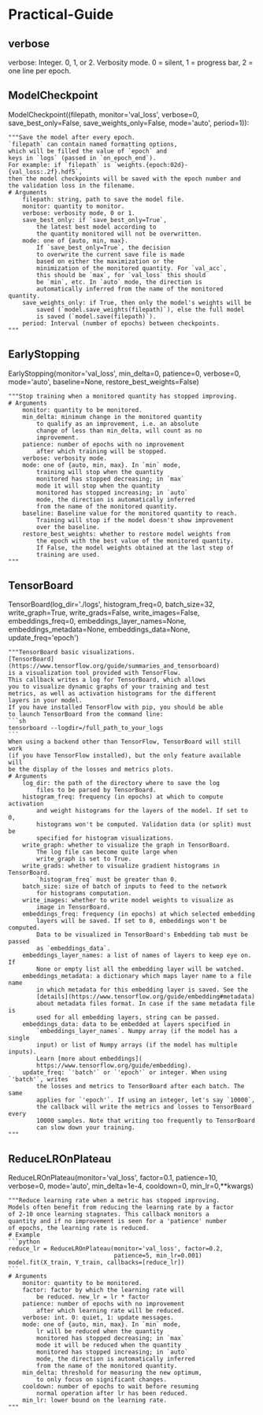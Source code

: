 # Practical-Guide

## verbose
verbose: Integer. 0, 1, or 2. Verbosity mode. 0 = silent, 1 = progress bar, 2 = one line per epoch.

## ModelCheckpoint
ModelCheckpoint((filepath, monitor='val_loss', 
                 verbose=0, save_best_only=False, 
                 save_weights_only=False, mode='auto', 
                 period=1)):
                 
    """Save the model after every epoch.
    `filepath` can contain named formatting options,
    which will be filled the value of `epoch` and
    keys in `logs` (passed in `on_epoch_end`).
    For example: if `filepath` is `weights.{epoch:02d}-{val_loss:.2f}.hdf5`,
    then the model checkpoints will be saved with the epoch number and
    the validation loss in the filename.
    # Arguments
        filepath: string, path to save the model file.
        monitor: quantity to monitor.
        verbose: verbosity mode, 0 or 1.
        save_best_only: if `save_best_only=True`,
            the latest best model according to
            the quantity monitored will not be overwritten.
        mode: one of {auto, min, max}.
            If `save_best_only=True`, the decision
            to overwrite the current save file is made
            based on either the maximization or the
            minimization of the monitored quantity. For `val_acc`,
            this should be `max`, for `val_loss` this should
            be `min`, etc. In `auto` mode, the direction is
            automatically inferred from the name of the monitored quantity.
        save_weights_only: if True, then only the model's weights will be
            saved (`model.save_weights(filepath)`), else the full model
            is saved (`model.save(filepath)`).
        period: Interval (number of epochs) between checkpoints.
    """

    
    
    
## EarlyStopping
EarlyStopping(monitor='val_loss',
                 min_delta=0,
                 patience=0,
                 verbose=0,
                 mode='auto',
                 baseline=None,
                 restore_best_weights=False)
                 
    """Stop training when a monitored quantity has stopped improving.
    # Arguments
        monitor: quantity to be monitored.
        min_delta: minimum change in the monitored quantity
            to qualify as an improvement, i.e. an absolute
            change of less than min_delta, will count as no
            improvement.
        patience: number of epochs with no improvement
            after which training will be stopped.
        verbose: verbosity mode.
        mode: one of {auto, min, max}. In `min` mode,
            training will stop when the quantity
            monitored has stopped decreasing; in `max`
            mode it will stop when the quantity
            monitored has stopped increasing; in `auto`
            mode, the direction is automatically inferred
            from the name of the monitored quantity.
        baseline: Baseline value for the monitored quantity to reach.
            Training will stop if the model doesn't show improvement
            over the baseline.
        restore_best_weights: whether to restore model weights from
            the epoch with the best value of the monitored quantity.
            If False, the model weights obtained at the last step of
            training are used.
    """




## TensorBoard
TensorBoard(log_dir='./logs',
             histogram_freq=0,
             batch_size=32,
             write_graph=True,
             write_grads=False,
             write_images=False,
             embeddings_freq=0,
             embeddings_layer_names=None,
             embeddings_metadata=None,
             embeddings_data=None,
             update_freq='epoch')
             
    """TensorBoard basic visualizations.
    [TensorBoard](https://www.tensorflow.org/guide/summaries_and_tensorboard)
    is a visualization tool provided with TensorFlow.
    This callback writes a log for TensorBoard, which allows
    you to visualize dynamic graphs of your training and test
    metrics, as well as activation histograms for the different
    layers in your model.
    If you have installed TensorFlow with pip, you should be able
    to launch TensorBoard from the command line:
    ```sh
    tensorboard --logdir=/full_path_to_your_logs
    ```
    When using a backend other than TensorFlow, TensorBoard will still work
    (if you have TensorFlow installed), but the only feature available will
    be the display of the losses and metrics plots.
    # Arguments
        log_dir: the path of the directory where to save the log
            files to be parsed by TensorBoard.
        histogram_freq: frequency (in epochs) at which to compute activation
            and weight histograms for the layers of the model. If set to 0,
            histograms won't be computed. Validation data (or split) must be
            specified for histogram visualizations.
        write_graph: whether to visualize the graph in TensorBoard.
            The log file can become quite large when
            write_graph is set to True.
        write_grads: whether to visualize gradient histograms in TensorBoard.
            `histogram_freq` must be greater than 0.
        batch_size: size of batch of inputs to feed to the network
            for histograms computation.
        write_images: whether to write model weights to visualize as
            image in TensorBoard.
        embeddings_freq: frequency (in epochs) at which selected embedding
            layers will be saved. If set to 0, embeddings won't be computed.
            Data to be visualized in TensorBoard's Embedding tab must be passed
            as `embeddings_data`.
        embeddings_layer_names: a list of names of layers to keep eye on. If
            None or empty list all the embedding layer will be watched.
        embeddings_metadata: a dictionary which maps layer name to a file name
            in which metadata for this embedding layer is saved. See the
            [details](https://www.tensorflow.org/guide/embedding#metadata)
            about metadata files format. In case if the same metadata file is
            used for all embedding layers, string can be passed.
        embeddings_data: data to be embedded at layers specified in
            `embeddings_layer_names`. Numpy array (if the model has a single
            input) or list of Numpy arrays (if the model has multiple inputs).
            Learn [more about embeddings](
            https://www.tensorflow.org/guide/embedding).
        update_freq: `'batch'` or `'epoch'` or integer. When using `'batch'`, writes
            the losses and metrics to TensorBoard after each batch. The same
            applies for `'epoch'`. If using an integer, let's say `10000`,
            the callback will write the metrics and losses to TensorBoard every
            10000 samples. Note that writing too frequently to TensorBoard
            can slow down your training.
    """





## ReduceLROnPlateau
ReduceLROnPlateau(monitor='val_loss', factor=0.1, patience=10,
                 verbose=0, mode='auto', min_delta=1e-4, cooldown=0, 
                 min_lr=0,**kwargs)
                 
    """Reduce learning rate when a metric has stopped improving.
    Models often benefit from reducing the learning rate by a factor
    of 2-10 once learning stagnates. This callback monitors a
    quantity and if no improvement is seen for a 'patience' number
    of epochs, the learning rate is reduced.
    # Example
    ```python
    reduce_lr = ReduceLROnPlateau(monitor='val_loss', factor=0.2,
                                  patience=5, min_lr=0.001)
    model.fit(X_train, Y_train, callbacks=[reduce_lr])
    ```
    # Arguments
        monitor: quantity to be monitored.
        factor: factor by which the learning rate will
            be reduced. new_lr = lr * factor
        patience: number of epochs with no improvement
            after which learning rate will be reduced.
        verbose: int. 0: quiet, 1: update messages.
        mode: one of {auto, min, max}. In `min` mode,
            lr will be reduced when the quantity
            monitored has stopped decreasing; in `max`
            mode it will be reduced when the quantity
            monitored has stopped increasing; in `auto`
            mode, the direction is automatically inferred
            from the name of the monitored quantity.
        min_delta: threshold for measuring the new optimum,
            to only focus on significant changes.
        cooldown: number of epochs to wait before resuming
            normal operation after lr has been reduced.
        min_lr: lower bound on the learning rate.
    """

